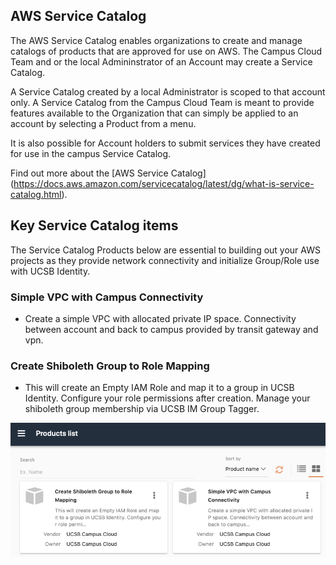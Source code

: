 ## AWS Service Catalog

The AWS Service Catalog enables organizations to create and manage catalogs of products that are approved for use on AWS. The Campus Cloud Team and or the local Admininstrator of an Account may create a Service Catalog. 

A Service Catalog created by a local Administrator is scoped to that account only.  A Service Catalog from the Campus Cloud Team is meant to provide features available to the Organization that can simply be applied to an account by selecting a Product from a menu. 

It is also possible for Account holders to submit services they have created for use in the campus Service Catalog.

Find out more about the [AWS Service Catalog] (https://docs.aws.amazon.com/servicecatalog/latest/dg/what-is-service-catalog.html).

## Key Service Catalog items
The Service Catalog Products below are essential to building out your AWS projects as they provide network connectivity and initialize Group/Role use with UCSB Identity.

### Simple VPC with Campus Connectivity
* Create a simple VPC with allocated private IP space. Connectivity between account and back to campus provided by transit gateway and vpn.

### Create Shiboleth Group to Role Mapping
* This will create an Empty IAM Role and map it to a group in UCSB Identity. Configure your role permissions after creation. Manage your shiboleth group membership via UCSB IM Group Tagger.

![UCSB Service Catalog](/assets/img/ucsb-servicecatalog.png)
